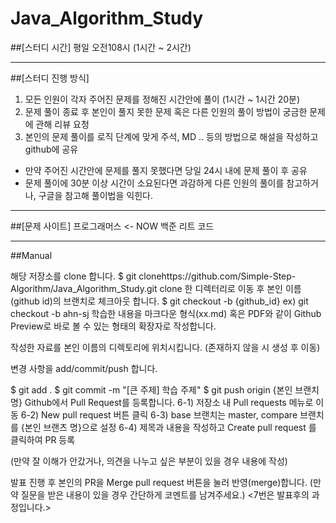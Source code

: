# Java_Algorithm_Study

##[스터디 시간]
평일 오전108시 (1시간 ~ 2시간)

<hr/>

##[스터디 진행 방식]
1. 모든 인원이 각자 주어진 문제를 정해진 시간안에 풀이 (1시간 ~ 1시간 20분)
2. 문제 풀이 종료 후 본인이 풀지 못한 문제 혹은 다른 인원의 풀이 방법이 궁금한 문제에 관해 리뷰 요청
3. 본인의 문제 풀이를 로직 단계에 맞게 주석, MD .. 등의 방법으로 해설을 작성하고 github에 공유

- 만약 주어진 시간안에 문제를 풀지 못했다면 당일 24시 내에 문제 풀이 후 공유
- 문제 풀이에 30분 이상 시간이 소요된다면 과감하게 다른 인원의 풀이를 참고하거나, 구글을 참고해 풀이법을 익힌다.

<hr/>

##[문제 사이트]
프로그래머스 <- NOW
백준
리트 코드

<hr/>

##Manual

해당 저장소를 clone 합니다.
$ git clonehttps://github.com/Simple-Step-Algorithm/Java_Algorithm_Study.git
clone 한 디렉터리로 이동 후 본인 이름(github id)의 브랜치로 체크아웃 합니다.
$ git checkout -b {github_id}
ex) git checkout -b ahn-sj
학습한 내용을 마크다운 형식(xx.md) 혹은 PDF와 같이 Github Preview로 바로 볼 수 있는 형태의 확장자로 작성합니다.

작성한 자료를 본인 이름의 디렉토리에 위치시킵니다.
(존재하지 않을 시 생성 후 이동)

변경 사항을 add/commit/push 합니다.

$ git add .
$ git commit -m "[큰 주제] 학습 주제"
$ git push origin {본인 브랜치 명}
Github에서 Pull Request를 등록합니다.
6-1) 저장소 내 Pull requests 메뉴로 이동
6-2) New pull request 버튼 클릭
6-3) base 브랜치는 master, compare 브랜치를 {본인 브랜츠 명}으로 설정
6-4) 제목과 내용을 작성하고 Create pull request 를 클릭하여 PR 등록

(만약 잘 이해가 안갔거나, 의견을 나누고 싶은 부분이 있을 경우 내용에 작성)

발표 진행 후 본인의 PR을 Merge pull request 버튼을 눌러 반영(merge)합니다.
(만약 질문을 받은 내용이 있을 경우 간단하게 코멘트를 남겨주세요.)
<7번은 발표후의 과정입니다.>
